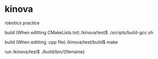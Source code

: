 # kinova
robotics practice

build (When editting CMakeLists.txt)
/kinova/test$ ./scripts/build-gcc.sh

build (When editting .cpp file)
/kinova/test/build$ make

run
/kinova/test$ ./build/bin/{filename}
